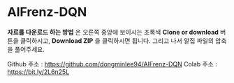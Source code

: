 # AIFrenz-DQN

**자료를 다운로드 하는 방법** 은 오른쪽 중앙에 보이시는 초록색 **Clone or download** 버튼을 클릭하시고, **Download ZIP** 을 클릭하시면 됩니다. 그리고 나서 알집 파일의 압축을 풀어주세요.

Github 주소 : https://github.com/dongminlee94/AIFrenz-DQN
Colab 주소 : https://bit.ly/2L6n25L